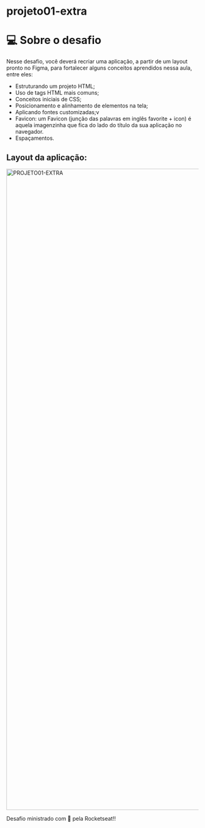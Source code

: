 # projeto01-extra
# 💻 Sobre o desafio

Nesse desafio, você deverá recriar uma aplicação, a partir de um layout pronto no Figma, para fortalecer alguns conceitos aprendidos nessa aula, entre eles:

- Estruturando um projeto HTML;
- Uso de tags HTML mais comuns;
- Conceitos iniciais de CSS;
- Posicionamento e alinhamento de elementos na tela;
- Aplicando fontes customizadas;v
- Favicon: um Favicon (junção das palavras em inglês favorite + icon) é aquela imagenzinha que fica do lado do título da sua aplicação no navegador.
- Espaçamentos.

## Layout da aplicação:

<img width="1680" alt="PROJETO01-EXTRA" src="https://user-images.githubusercontent.com/77169909/206493341-ea4572e5-2a65-4d82-a5be-716d1e92cb44.png">

Desafio ministrado com 💜 pela Rocketseat!!
